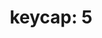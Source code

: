 ---
layout: symbols
title: "keycap: 5"
emoji: keycap_5
permalink: 5️⃣.html
image: assets/img/3moji/keycap_5.png
---